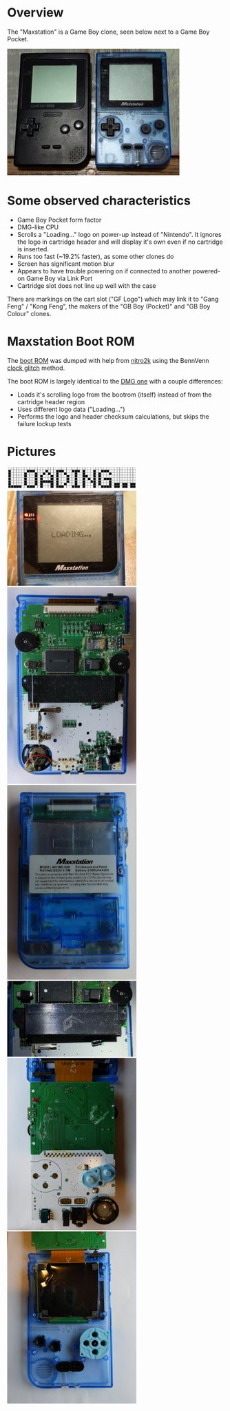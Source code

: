 
# Overview
The "Maxstation" is a Game Boy clone, seen below next to a Game Boy Pocket.

<img src="images/maxstation_gameboy_clone_gbpocket_compare.jpg" width="400" />

# Some observed characteristics
* Game Boy Pocket form factor
* DMG-like CPU
* Scrolls a "Loading..." logo on power-up instead of "Nintendo". It ignores the logo in cartridge header and will display it's own even if no cartridge is inserted.
* Runs too fast (~19.2% faster), as some other clones do
* Screen has significant motion blur
* Appears to have trouble powering on if connected to another powered-on Game Boy via Link Port
* Cartridge slot does not line up well with the case 

There are markings on the cart slot ("GF Logo") which may link it to "Gang Feng" / "Kong Feng", the makers of the "GB Boy (Pocket)" and "GB Boy Colour" clones.

# Maxstation Boot ROM
The [boot ROM](/bootrom/) was dumped with help from [nitro2k](https://blog.gg8.se/wordpress/) using the BennVenn [clock glitch](https://blog.gg8.se/wordpress/2014/12/09/dumping-the-boot-rom-of-the-gameboy-clone-game-fighter/) method.

The boot ROM is largely identical to the [DMG one](https://gbdev.gg8.se/wiki/articles/Gameboy_Bootstrap_ROM) with a couple differences:
* Loads it's scrolling logo from the bootrom (itself) instead of from the cartridge header region
* Uses different logo data ("Loading...")
* Performs the logo and header checksum calculations, but skips the failure lockup tests


# Pictures
<img src="/images/maxstation_gameboy_clone_boot_logo_data.png" width="300">

<img src="/images/maxstation_gameboy_clone_boot_logo.png" width="300">

<img src="/images/maxstation_gameboy_clone_pcb_back_cpu_marking_22C309CH.jpg" width="300">

<img src="/images/maxstation_gameboy_clone_shell_back.jpg" width="300">

<img src="/images/maxstation_gameboy_clone_cart_slot_GF_logo.jpg" width="300">

<img src="/images/maxstation_gameboy_clone_pcb_front.jpg" width="300">

<img src="/images/maxstation_gameboy_clone_screen_back.jpg" width="300">

